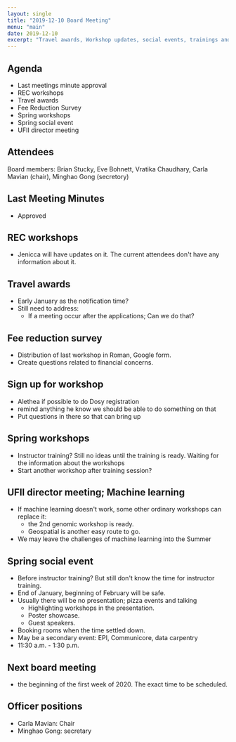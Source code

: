 ```yaml
---
layout: single
title: "2019-12-10 Board Meeting"
menu: "main"
date: 2019-12-10
excerpt: "Travel awards, Workshop updates, social events, trainings and meeting with UFII director"
---
```

## Agenda
* Last meetings minute approval
* REC workshops
* Travel awards
* Fee Reduction Survey
* Spring workshops
* Spring social event
* UFII director meeting


## Attendees
Board members: Brian Stucky, Eve Bohnett, Vratika Chaudhary, Carla Mavian (chair), Minghao Gong (secretory)

## Last Meeting Minutes
* Approved


## REC workshops
* Jenicca will have updates on it. The current attendees don't have any information about it. 

## Travel awards
* Early January as the notification time?
* Still need to address:
	* If a meeting occur after the applications; Can we do that?

## Fee reduction survey
* Distribution of last workshop in Roman, Google form. 
* Create questions related to financial concerns. 

## Sign up for workshop 
* Alethea if possible to do Dosy registration 
* remind anything he know we should be able to do something on that
* Put questions in there so that can bring up 

## Spring workshops
* Instructor training? Still no ideas until the training is ready. Waiting for the information about the workshops
* Start another workshop after training session?

## UFII director meeting; Machine learning
* If machine learning doesn't work, some other ordinary workshops can replace it:
	* the 2nd genomic workshop is ready.
	* Geospatial is another easy route to go.
* We may leave the challenges of machine learning into the Summer

## Spring social event
* Before instructor training? But still don't know the time for instructor training.
* End of January, beginning of February will be safe. 
* Usually there will be no presentation; pizza events and talking
	* Highlighting workshops in the presentation. 
	* Poster showcase.
	* Guest speakers.
* Booking rooms when the time settled down. 
* May be a secondary event: EPI, Communicore, data carpentry
* 11:30 a.m. - 1:30 p.m.


## Next board meeting
* the beginning of the first week of 2020. The exact time to be scheduled. 


## Officer positions
* Carla Mavian: Chair 
* Minghao Gong: secretary






